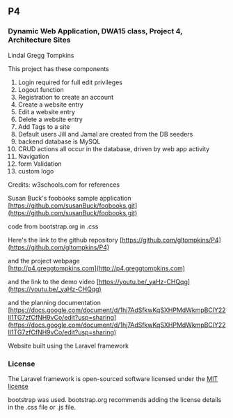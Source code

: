 ## P4
### Dynamic Web Application, DWA15 class, Project 4, Architecture Sites
Lindal Gregg Tompkins

This project has these components
1. Login required for full edit privileges
2. Logout function
3. Registration to create an account
4. Create a website entry
5. Edit a website entry
6. Delete a website entry
7. Add Tags to a site
8. Default users Jill and Jamal are created from the DB seeders
9. backend database is MySQL
10. CRUD actions all occur in the database, driven by web app activity
11. Navigation
12. form Validation
13. custom logo

Credits:
w3schools.com for references

Susan Buck's foobooks sample application
[https://github.com/susanBuck/foobooks.git](https://github.com/susanBuck/foobooks.git)

code from bootstrap.org in .css

Here's the link to the github repository
[https://github.com/gltompkins/P4](https://github.com/gltompkins/P4)

and the project webpage  
[http://p4.greggtompkins.com](http://p4.greggtompkins.com)

and the link to the demo video
[https://youtu.be/_yaHz-CHQqg](https://youtu.be/_yaHz-CHQqg)

and the planning documentation
[https://docs.google.com/document/d/1hj7AdSfkwKqSXHPMdWkmpBClY22Il1TG7zfCfNH9vCo/edit?usp=sharing](https://docs.google.com/document/d/1hj7AdSfkwKqSXHPMdWkmpBClY22Il1TG7zfCfNH9vCo/edit?usp=sharing)

Website built using the Laravel framework

### License

The Laravel framework is open-sourced software licensed under the [MIT license](http://opensource.org/licenses/MIT)

bootstrap was used.  bootstrap.org recommends adding the license details in the .css file
or .js file.
